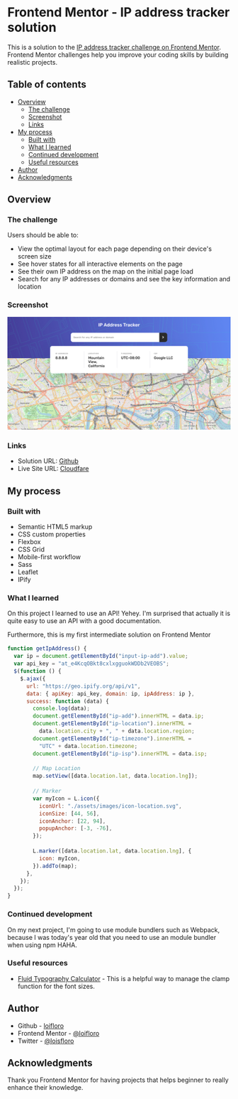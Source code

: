 # Frontend Mentor - IP address tracker solution

This is a solution to the [IP address tracker challenge on Frontend Mentor](https://www.frontendmentor.io/challenges/ip-address-tracker-I8-0yYAH0). Frontend Mentor challenges help you improve your coding skills by building realistic projects.

## Table of contents

- [Overview](#overview)
  - [The challenge](#the-challenge)
  - [Screenshot](#screenshot)
  - [Links](#links)
- [My process](#my-process)
  - [Built with](#built-with)
  - [What I learned](#what-i-learned)
  - [Continued development](#continued-development)
  - [Useful resources](#useful-resources)
- [Author](#author)
- [Acknowledgments](#acknowledgments)

## Overview

### The challenge

Users should be able to:

- View the optimal layout for each page depending on their device's screen size
- See hover states for all interactive elements on the page
- See their own IP address on the map on the initial page load
- Search for any IP addresses or domains and see the key information and location

### Screenshot

![](./design/screenshot.png)

### Links

- Solution URL: [Github](https://github.com/loifloro/ip-address-tracker-master)
- Live Site URL: [Cloudfare](ip-address-tracker-master-cai.pages.dev/dist)

## My process

### Built with

- Semantic HTML5 markup
- CSS custom properties
- Flexbox
- CSS Grid
- Mobile-first workflow
- Sass
- Leaflet
- IPify

### What I learned

On this project I learned to use an API! Yehey. I'm surprised that actually it is quite easy to use an API with a good documentation.

Furthermore, this is my first intermediate solution on Frontend Mentor

```js
function getIpAddress() {
  var ip = document.getElementById("input-ip-add").value;
  var api_key = "at_e4KcqOBkt8cxlxgguokWDDb2VEOBS";
  $(function () {
    $.ajax({
      url: "https://geo.ipify.org/api/v1",
      data: { apiKey: api_key, domain: ip, ipAddress: ip },
      success: function (data) {
        console.log(data);
        document.getElementById("ip-add").innerHTML = data.ip;
        document.getElementById("ip-location").innerHTML =
          data.location.city + ", " + data.location.region;
        document.getElementById("ip-timezone").innerHTML =
          "UTC" + data.location.timezone;
        document.getElementById("ip-isp").innerHTML = data.isp;

        // Map Location
        map.setView([data.location.lat, data.location.lng]);

        // Marker
        var myIcon = L.icon({
          iconUrl: "./assets/images/icon-location.svg",
          iconSize: [44, 56],
          iconAnchor: [22, 94],
          popupAnchor: [-3, -76],
        });

        L.marker([data.location.lat, data.location.lng], {
          icon: myIcon,
        }).addTo(map);
      },
    });
  });
}
```

### Continued development

On my next project, I'm going to use module bundlers such as Webpack, because I was today's year old that you need to use an module bundler when using npm HAHA.

### Useful resources

- [Fluid Typography Calculator](https://royalfig.github.io/fluid-typography-calculator/) - This is a helpful way to manage the clamp function for the font sizes.

## Author

- Github - [loifloro](https://github.com/loifloro/)
- Frontend Mentor - [@loifloro](https://www.frontendmentor.io/profile/loifloro)
- Twitter - [@loisfloro](https://www.twitter.com/loisfloro)

## Acknowledgments

Thank you Frontend Mentor for having projects that helps beginner to really enhance their knowledge.
